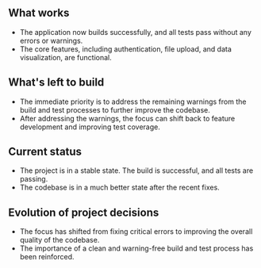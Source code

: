 ## What works

- The application now builds successfully, and all tests pass without any errors or warnings.
- The core features, including authentication, file upload, and data visualization, are functional.

## What's left to build

- The immediate priority is to address the remaining warnings from the build and test processes to further improve the codebase.
- After addressing the warnings, the focus can shift back to feature development and improving test coverage.

## Current status

- The project is in a stable state. The build is successful, and all tests are passing.
- The codebase is in a much better state after the recent fixes.

## Evolution of project decisions

- The focus has shifted from fixing critical errors to improving the overall quality of the codebase.
- The importance of a clean and warning-free build and test process has been reinforced.
